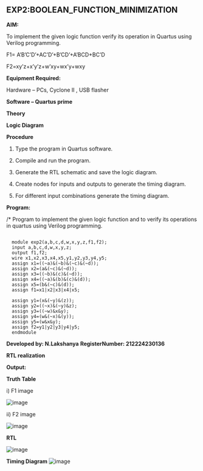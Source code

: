 ## EXP2:BOOLEAN_FUNCTION_MINIMIZATION

**AIM:**

To implement the given logic function verify its operation in Quartus using Verilog programming.

F1= A’B’C’D’+AC’D’+B’CD’+A’BCD+BC’D 

F2=xy’z+x’y’z+w’xy+wx’y+wxy

**Equipment Required:**

Hardware – PCs, Cyclone II , USB flasher

**Software – Quartus prime**

**Theory**

**Logic Diagram**

**Procedure**

1.	Type the program in Quartus software.

2.	Compile and run the program.

3.	Generate the RTL schematic and save the logic diagram.

4.	Create nodes for inputs and outputs to generate the timing diagram.

5.	For different input combinations generate the timing diagram.


**Program:**

/* Program to implement the given logic function and to verify its operations in quartus using Verilog programming. 
```

  module exp2(a,b,c,d,w,x,y,z,f1,f2);
  input a,b,c,d,w,x,y,z;
  output f1,f2;
  wire x1,x2,x3,x4,x5,y1,y2,y3,y4,y5;
  assign x1=((~a)&(~b)&(~c)&(~d));
  assign x2=(a&(~c)&(~d));
  assign x3=((~b)&(c)&(~d));
  assign x4=((~a)&(b)&(c)&(d));
  assign x5=(b&(~c)&(d));
  assign f1=x1|x2|x3|x4|x5;
  
  assign y1=(x&(~y)&(z));
  assign y2=((~x)&(~y)&z);
  assign y3=((~w)&x&y);
  assign y4=(w&(~x)&(y));
  assign y5=(w&x&y);
  assign f2=y1|y2|y3|y4|y5;
  endmodule

```

**Developed by: N.Lakshanya**
**RegisterNumber: 212224230136**


**RTL realization**

**Output:**

**Truth Table**

i) F1 image

![image](https://github.com/user-attachments/assets/4a856c82-a5be-4657-b9e9-605ea0322d7f)

ii) F2 image

![image](https://github.com/user-attachments/assets/337078ef-2a86-47eb-8409-f5e042def9f9)

**RTL**


![image](https://github.com/user-attachments/assets/b22d9eb5-28c4-4975-b763-236b6f2e7d94)

**Timing Diagram**
![image](https://github.com/user-attachments/assets/45528523-01fb-4d9b-87f7-44123bbab851)
